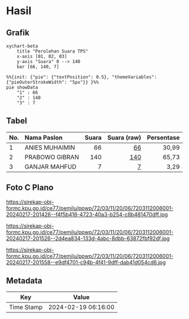 # Hasil

## Grafik

```mermaid
xychart-beta
    title "Perolehan Suara TPS"
    x-axis [01, 02, 03]
    y-axis "Suara" 0 --> 140
    bar [66, 140, 7]
```

```mermaid
%%{init: {"pie": {"textPosition": 0.5}, "themeVariables": {"pieOuterStrokeWidth": "5px"}} }%%
pie showData
    "1" : 66
    "2" : 140
    "3" : 7
```

## Tabel

| No. | Nama Paslon    | Suara | Suara (raw) | Persentase |
|:--- |:-------------- | -----:| -----------:| ----------:|
| 1   | ANIES MUHAIMIN | 66    | [66][p-1]   | 30,99      |
| 2   | PRABOWO GIBRAN | 140   | [140][p-2]  | 65,73      |
| 3   | GANJAR MAHFUD  | 7     | [7][p-3]    | 3,29       |


[p-1]: https://github.com/gigit-pemilu/pemilu-2024-72-sulawesi-tengah/blob/main/pilpres/hitung-suara/sub/72-sulawesi-tengah/sub/03-donggala/sub/11-sirenja/sub/2006-tanjung-padang/sub/001-tps/sub/paslon-1.txt
[p-2]: https://github.com/gigit-pemilu/pemilu-2024-72-sulawesi-tengah/blob/main/pilpres/hitung-suara/sub/72-sulawesi-tengah/sub/03-donggala/sub/11-sirenja/sub/2006-tanjung-padang/sub/001-tps/sub/paslon-2.txt
[p-3]: https://github.com/gigit-pemilu/pemilu-2024-72-sulawesi-tengah/blob/main/pilpres/hitung-suara/sub/72-sulawesi-tengah/sub/03-donggala/sub/11-sirenja/sub/2006-tanjung-padang/sub/001-tps/sub/paslon-3.txt

## Foto C Plano

https://sirekap-obj-formc.kpu.go.id/ce77/pemilu/ppwp/72/03/11/20/06/7203112006001-20240217-201426--f4f5b418-4723-40a3-b254-c8b481470dff.jpg

https://sirekap-obj-formc.kpu.go.id/ce77/pemilu/ppwp/72/03/11/20/06/7203112006001-20240217-201526--2d4ea834-133d-4abc-8dbb-63872fbf92df.jpg

https://sirekap-obj-formc.kpu.go.id/ce77/pemilu/ppwp/72/03/11/20/06/7203112006001-20240217-201558--e9df4701-c94b-4f41-9dff-dab41d054cd6.jpg


## Metadata

| Key        | Value               |
| ---------- | ------------------- |
| Time Stamp | 2024-02-19 06:16:00 |



